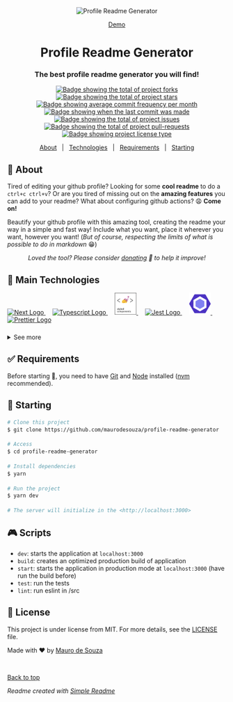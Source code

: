 <div align="center" id="top">
  <img src="https://profile-readme-generator.com/assets/app.png" width="900" alt="Profile Readme Generator" />

  <a href="https://profile-readme-generator.com">Demo</a>
</div>

<div align="center">
  <h1>Profile Readme Generator</h1>
  <h3>The best profile readme generator you will find!</h3>
</div>

<p align="center">
  <a href="https://github.com/maurodesouza/profile-readme-generator/fork" target="_blank">
    <img src="https://img.shields.io/github/forks/maurodesouza/profile-readme-generator?" alt="Badge showing the total of project forks"/>
  </a>

  <a href="https://github.com/maurodesouza/profile-readme-generator/stargazers" target="_blank">
    <img src="https://img.shields.io/github/stars/maurodesouza/profile-readme-generator?" alt="Badge showing the total of project stars"/>
  </a>

  <a href="https://github.com/maurodesouza/profile-readme-generator/commits/main" target="_blank">
    <img src="https://img.shields.io/github/commit-activity/m/maurodesouza/profile-readme-generator?" alt="Badge showing average commit frequency per month"/>
  </a>

  <a href="https://github.com/maurodesouza/profile-readme-generator/commits/main" target="_blank">
    <img src="https://img.shields.io/github/last-commit/maurodesouza/profile-readme-generator?" alt="Badge showing when the last commit was made"/>
  </a>

  <a href="https://github.com/maurodesouza/profile-readme-generator/issues" target="_blank">
    <img src="https://img.shields.io/github/issues/maurodesouza/profile-readme-generator?" alt="Badge showing the total of project issues"/>
  </a>

  <a href="https://github.com/maurodesouza/profile-readme-generator/pulls" target="_blank">
    <img src="https://img.shields.io/github/issues-pr/maurodesouza/profile-readme-generator?" alt="Badge showing the total of project pull-requests"/>
  </a>

  <a href="https://github.com/maurodesouza/profile-readme-generator/blob/master/LICENSE.md" target="_blank">
    <img alt="Badge showing project license type" src="https://img.shields.io/github/license/maurodesouza/profile-readme-generator?color=f85149">
  </a>
</p>


<p align="center">
  <a href="#dart-about">About</a> &#xa0; | &#xa0;
  <a href="#rocket-main-technologies">Technologies</a> &#xa0; | &#xa0;
  <a href="#white_check_mark-requirements">Requirements</a> &#xa0; | &#xa0;
  <a href="#checkered_flag-starting">Starting</a>
</p>


## :dart: About ##

Tired of editing your github profile? Looking for some **cool readme** to do a `ctrl+c ctrl+v`? Or are you tired of missing out on the **amazing features** you can add to your readme? What about configuring github actions? 😩 **Come on!**

Beautify your github profile with this amazing tool, creating the readme your way in a simple and fast way! Include what you want, place it wherever you want, however you want! (<i>But of course, respecting the limits of what is possible to do in markdown</i> 😁)


<p align="center">
  <i>Loved the tool? Please consider <a href="https://www.paypal.com/donate/?hosted_button_id=FR3A2DGVYKGJS">donating</a> 💸 to help it improve!</i>
</p>

## :rocket: Main Technologies ##

<a href="https://nextjs.org">
  <img width="50" title="NextJs" alt="Next Logo" src="https://raw.githubusercontent.com/maurodesouza/maurodesouza/master/assets/next-logo.svg">
</a> &#xa0; &#xa0;

<a href="https://www.typescriptlang.org">
  <img width="50" title="Typescript" alt="Typescript Logo" src="https://raw.githubusercontent.com/maurodesouza/maurodesouza/master/assets/typescript-logo.svg">
</a> &#xa0; &#xa0;

<a href="https://styled-components.com">
  <img width="50" title="Styled Components" alt="Styled Components Logo" src="https://raw.githubusercontent.com/github/explore/80688e429a7d4ef2fca1e82350fe8e3517d3494d/topics/styled-components/styled-components.png">
</a> &#xa0; &#xa0;

<a href="https://jestjs.io">
  <img width="50" title="Jest" alt="Jest Logo" src="https://raw.githubusercontent.com/maurodesouza/maurodesouza/master/assets/jest-logo.svg">
</a> &#xa0; &#xa0;

<a href="https://eslint.org">
  <img  width="50" title="Eslint" alt="Eslint Logo" src="https://raw.githubusercontent.com/github/explore/80688e429a7d4ef2fca1e82350fe8e3517d3494d/topics/eslint/eslint.png">
</a> &#xa0; &#xa0;

<a href="https://prettier.io">
  <img width="50" title="Prettier" alt="Prettier Logo" src="https://prettier.io/icon.png">
</a>

###

<details>
  <summary>See more</summary>

  ###

  * [Styled Icons (Feather Icons)](https://styled-icons.js.org)
  * [Styled Media Query](https://github.com/morajabi/styled-media-query)
  * [Framer Motion](https://framer.com/motion/)
  * [HTML Prettify](https://github.com/Dmc0125/html-prettify)
  * [React Share](https://github.com/nygardk/react-share)
  * [Prismjs](https://prismjs.com)
  * [UUID](https://www.npmjs.com/package/uuid)

</details>

## :white_check_mark: Requirements ##

Before starting :checkered_flag:, you need to have [Git](https://git-scm.com) and [Node](https://nodejs.org/en/) installed ([nvm](https://github.com/nvm-sh/nvm#node-version-manager---) recommended).

## :checkered_flag: Starting ##

```bash
# Clone this project
$ git clone https://github.com/maurodesouza/profile-readme-generator

# Access
$ cd profile-readme-generator

# Install dependencies
$ yarn

# Run the project
$ yarn dev

# The server will initialize in the <http://localhost:3000>
```

## :video_game: Scripts

- `dev`: starts the application at `localhost:3000`
- `build`: creates an optimized production build of application
- `start`: starts the application in production mode at `localhost:3000` (have run the build before)
- `test`: run the tests
- `lint`: run eslint in /src

## :memo: License ##

This project is under license from MIT. For more details, see the [LICENSE](LICENSE.md) file.


Made with :heart: by <a href="https://github.com/maurodesouza" target="_blank">Mauro de Souza</a>

&#xa0;

<a href="#top">Back to top</a>

*Readme created with [Simple Readme](https://marketplace.visualstudio.com/items?itemName=maurodesouza.vscode-simple-readme)*
